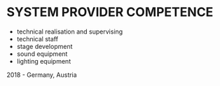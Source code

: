 # SYSTEM PROVIDER COMPETENCE

- technical realisation and supervising
- technical staff
- stage development
- sound equipment
- lighting equipment

2018 - Germany, Austria